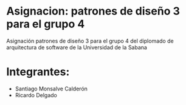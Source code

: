 # Asignacion: patrones de diseño 3 para el grupo 4
Asignación patrones de diseño 3 para el grupo 4 del diplomado de arquitectura de software de la Universidad de la Sabana

# Integrantes:
- Santiago Monsalve Calderón
- Ricardo Delgado
